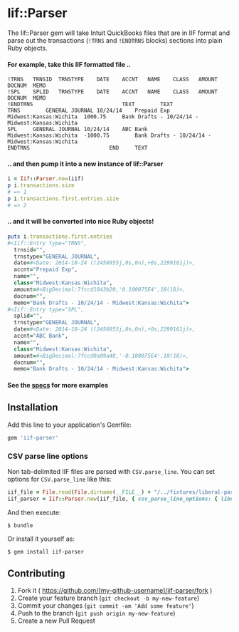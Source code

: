 # Iif::Parser

The Iif::Parser gem will take Intuit QuickBooks files that are in IIF format and parse out the transactions (`!TRNS` and `!ENDTRNS` blocks) sections into plain Ruby objects.
#### For example, take this IIF formatted file ..
```
!TRNS	TRNSID	TRNSTYPE	DATE	ACCNT	NAME	CLASS	AMOUNT	DOCNUM	MEMO
!SPL	SPLID	TRNSTYPE	DATE	ACCNT	NAME	CLASS	AMOUNT	DOCNUM	MEMO
!ENDTRNS							TEXT		TEXT
TRNS		GENERAL JOURNAL	10/24/14	Prepaid Exp		Midwest:Kansas:Wichita	1000.75		Bank Drafts - 10/24/14 - Midwest:Kansas:Wichita
SPL		GENERAL JOURNAL	10/24/14	ABC Bank		Midwest:Kansas:Wichita	-1000.75		Bank Drafts - 10/24/14 - Midwest:Kansas:Wichita
ENDTRNS							END		TEXT
```
#### .. and then pump it into a new instance of Iif::Parser
```ruby
i = Iif::Parser.new(iif)
p i.transactions.size
# => 1
p i.transactions.first.entries.size
# => 2
```
#### .. and it will be converted into nice Ruby objects!
```ruby
puts i.transactions.first.entries
#<Iif::Entry type="TRNS", 
  trnsid="", 
  trnstype="GENERAL JOURNAL", 
  date=#<Date: 2014-10-24 ((2456955j,0s,0n),+0s,2299161j)>, 
  accnt="Prepaid Exp", 
  name="", 
  class="Midwest:Kansas:Wichita", 
  amount=#<BigDecimal:7fccd1043b20,'0.100075E4',18(18)>, 
  docnum="", 
  memo="Bank Drafts - 10/24/14 - Midwest:Kansas:Wichita">
#<Iif::Entry type="SPL", 
  splid="", 
  trnstype="GENERAL JOURNAL", 
  date=#<Date: 2014-10-24 ((2456955j,0s,0n),+0s,2299161j)>, 
  accnt="ABC Bank", 
  name="", 
  class="Midwest:Kansas:Wichita", 
  amount=#<BigDecimal:7fccd0a09a48,'-0.100075E4',18(18)>, 
  docnum="", 
  memo="Bank Drafts - 10/24/14 - Midwest:Kansas:Wichita">
```
#### See the [specs](https://github.com/minimul/iif-parser/blob/master/spec/iif/parser_spec.rb) for more examples

## Installation
Add this line to your application's Gemfile:

```ruby
gem 'iif-parser'
```

### CSV parse line options

Non tab-delimited IIF files are parsed with `CSV.parse_line`. You can set options for `CSV.parse_line` like this:
```ruby
iif_file = File.read(File.dirname(__FILE__) + "/../fixtures/liberal-parsing.iif")
iif_parser = Iif::Parser.new(iif_file, { csv_parse_line_options: { liberal_parsing: true } })
```


And then execute:

    $ bundle

Or install it yourself as:

    $ gem install iif-parser

## Contributing

1. Fork it ( https://github.com/[my-github-username]/iif-parser/fork )
2. Create your feature branch (`git checkout -b my-new-feature`)
3. Commit your changes (`git commit -am 'Add some feature'`)
4. Push to the branch (`git push origin my-new-feature`)
5. Create a new Pull Request
